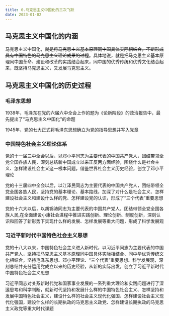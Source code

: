 ```yaml
---
title: 0.马克思主义中国化的三次飞跃
date: 2023-01-02
---
```


## 马克思主义中国化的内涵 <Badge text="选择题" type="tip" />

马克思主义中国化，~~就是将马克思主义基本原理同中国具体实际相结合，不断形成具有中国特色的马克思主义理论成果的过程~~。具体地说，就是把马克思主义基本原理同中国革命、建设和改革的实践结合起来，同中国的优秀传统和优秀文化结合起来，既坚持马克思主义，又发展马克思主义。

## 马克思主义中国化的历史过程 <Badge text="选择题" type="tip" />

### 毛泽东思想

1938年，毛泽东在党的六届六中全会上作的题为《论新阶段》的政治报告中，最先提出了“马克思主义中国化"的命题

1945年，党的七大正式将毛泽东思想确立为党的指导思想并写入党章

### 中国特色社会主义理论体系

党的十一届三中全会以后，以邓小平同志为主要代表的中国共产党人，团结带领全党全国各族人民，深刻总结新中国成立以来正反两方面经验，围绕什么是社会主义、怎样建设社会主义这一根本问题，借鉴世界社会主义历史经验，创立了邓小平理论

党的十三届四中全会以后，以江泽民同志为主要代表的中国共产党人，团结带领全党全国各族人民，坚持党的基本理论、基本路线，加深了对什么是社会主义、怎样建设社会主义和建设什么样的党、怎样建设党的认识，形成了“三个代表”重要思想

党的十六大以后，以胡锦涛同志为主要代表的中国共产党人，团结带领全党全国各族人民,在全面建设小康社会进程中推进实践创新、理论创新、制度创新，深刻认识和回答了新形势下实现什么样的发展、怎样发展等重大问题，形成了科学发展观

### 习近平新时代中国特色社会主义思想

党的十八大以来，中国特色社会主义进入新时代，以习近平同志为主要代表的中国共产党人，坚持把马克思主义基本原理同中国具体实际相结合、同中华优秀传统文化相结合，坚持毛泽东思想、邓小平理论、“三个代表”重要思想、科学发展观，深刻总结并充分运用党成立以来的历史经验，从新的实际出发，创立了习近平新时代中国特色社会主义思想

习近平同志对关系新时代党和国家事业发展的一系列重大理论和实践问题进行了深邃思考和科学判断，就新时代坚持和发展什么样的中国特色社会主义、怎样坚持和发展中国特色社会主义，建设什么样的社会主义现代化强国、怎样建设社会主义现代化强国，建设什么样的长期执政的马克思主义政党、怎样建设长期执政的马克思主义政党等重大时代课题

